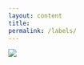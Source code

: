 ```yaml
---
layout: content
title: 
permalink: /labels/
---
```


[<img src="https://i.imgur.com/TLxqXql.png">](https://github.com/functionalflow/brains/labels/%E2%9A%A1%EF%B8%8FOutput-observables)

